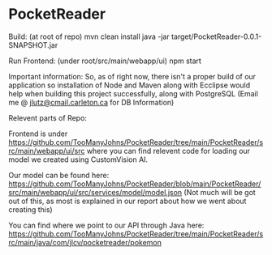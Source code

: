# PocketReader

Build:
(at root of repo)
mvn clean install
java -jar target/PocketReader-0.0.1-SNAPSHOT.jar

Run Frontend:
(under root/src/main/webapp/ui)
npm start

Important information:
So, as of right now, there isn't a proper build of our application so installation of Node and Maven along with Ecclipse would help when building this project successfully, along with PostgreSQL (Email me @ jlutz@cmail.carleton.ca for DB Information)


Relevent parts of Repo: 

Frontend is under https://github.com/TooManyJohns/PocketReader/tree/main/PocketReader/src/main/webapp/ui/src where you can find relevent code for loading our model we created using CustomVision AI. 

Our model can be found here: https://github.com/TooManyJohns/PocketReader/blob/main/PocketReader/src/main/webapp/ui/src/services/model/model.json (Not much will be got out of this, as most is explained in our report about how we went about creating this)

You can find where we point to our API through Java here: https://github.com/TooManyJohns/PocketReader/tree/main/PocketReader/src/main/java/com/jlcv/pocketreader/pokemon
